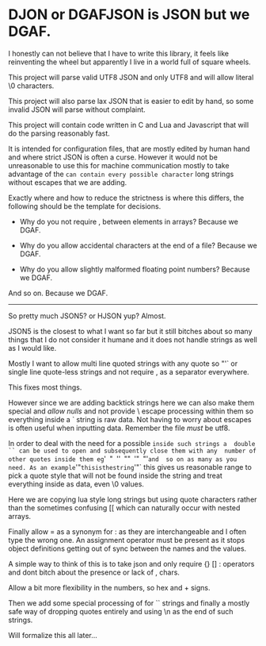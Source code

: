 
DJON or DGAFJSON is JSON but we DGAF.
=====================================

I honestly can not believe that I have to write this library, it feels 
like reinventing the wheel but apparently I live in a world full of 
square wheels.

This project will parse valid UTF8 JSON and only UTF8 and will allow 
literal \0 characters.

This project will also parse lax JSON that is easier to edit by hand, 
so some invalid JSON will parse without complaint.

This project will contain code written in C and Lua and Javascript that 
will do the parsing reasonably fast.

It is intended for configuration files, that are mostly edited by human 
hand and where strict JSON is often a curse. However it would not be 
unreasonable to use this for machine communication mostly to take 
advantage of the ``can contain every possible character`` long strings 
without escapes that we are adding.

Exactly where and how to reduce the strictness is where this differs, 
the following should be the template for decisions.

- Why do you not require , between elements in arrays? Because we DGAF.

- Why do you allow accidental characters at the end of a file? Because 
we DGAF.

- Why do you allow slightly malformed floating point numbers? Because 
we DGAF.

And so on. Because we DGAF.

---

So pretty much JSON5? or HJSON yup? Almost.

JSON5 is the closest to what I want so far but it still bitches about 
so many things that I do not consider it humane and it does not handle 
strings as well as I would like.

Mostly I want to allow multi line quoted strings with any quote so "'` 
or single line quote-less strings and not require , as a separator 
everywhere.

This fixes most things.

However since we are adding backtick strings here we can also make them 
special and *allow nulls* and not provide \ escape processing within 
them so everything inside a ` string is raw data. Not having to worry 
about escapes is often useful when inputting data. Remember the file 
*must* be utf8.

In order to deal with the need for a possible ` inside such strings a 
double `` can be used to open and subsequently close them with any 
number of other quotes inside them eg `'` `"` `''` `""` `'"` `"'` and 
so on as many as you need. As an example `'"`thisisthestring`'"` this 
gives us reasonable range to pick a quote style that will not be found 
inside the string and treat everything inside as data, even \0 values.

Here we are copying lua style long strings but using quote characters 
rather than the sometimes confusing [[ which can naturally occur with 
nested arrays.

Finally allow = as a synonym for : as they are interchangeable and I 
often type the wrong one. An assignment operator must be present as it 
stops object definitions getting out of sync between the names and the 
values.

A simple way to think of this is to take json and only 
require {} [] : operators and dont bitch about the presence or lack of 
, chars.

Allow a bit more flexibility in the numbers, so hex and + signs.

Then we add some special processing of for `` strings and finally a 
mostly safe way of dropping quotes entirely and using \n as the end of 
such strings.

Will formalize this all later...

